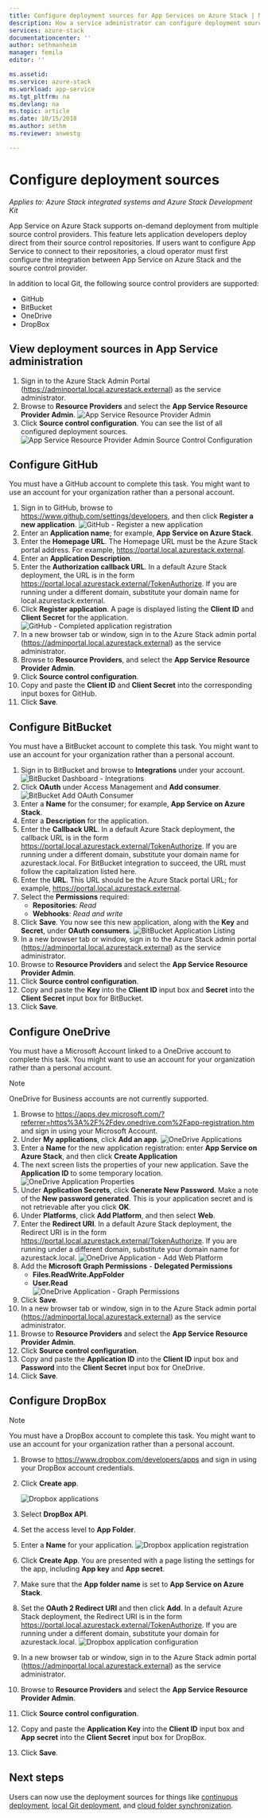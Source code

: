 ```yaml
---
title: Configure deployment sources for App Services on Azure Stack | Microsoft Docs
description: How a service administrator can configure deployment sources (Git, GitHub, BitBucket, DropBox and OneDrive) for App Services on Azure Stack
services: azure-stack
documentationcenter: ''
author: sethmanheim
manager: femila
editor: ''

ms.assetid:
ms.service: azure-stack
ms.workload: app-service
ms.tgt_pltfrm: na
ms.devlang: na
ms.topic: article
ms.date: 10/15/2018
ms.author: sethm
ms.reviewer: anwestg

---
```


# Configure deployment sources

*Applies to: Azure Stack integrated systems and Azure Stack Development Kit*

App Service on Azure Stack supports on-demand deployment from multiple source control providers. This feature lets application developers deploy direct from their source control repositories. If users want to configure App Service to connect to their repositories, a cloud operator must first configure the integration between App Service on Azure Stack and the source control provider.  

In addition to local Git, the following source control providers are supported:

* GitHub
* BitBucket
* OneDrive
* DropBox

## View deployment sources in App Service administration

1. Sign in to the Azure Stack Admin Portal (https://adminportal.local.azurestack.external) as the service administrator.
2. Browse to **Resource Providers** and select the **App Service Resource Provider Admin**.
    ![App Service Resource Provider Admin][1]
3. Click **Source control configuration**. You can see the list of all configured deployment sources.
    ![App Service Resource Provider Admin Source Control Configuration][2]

## Configure GitHub

You must have a GitHub account to complete this task. You might want to use an account for your organization rather than a personal account.

1. Sign in to GitHub, browse to https://www.github.com/settings/developers, and then click **Register a new application**.
    ![GitHub - Register a new application][3]
2. Enter an **Application name**; for example, **App Service on Azure Stack**.
3. Enter the **Homepage URL**. The Homepage URL must be the Azure Stack portal address. For example, https://portal.local.azurestack.external.
4. Enter an **Application Description**.
5. Enter the **Authorization callback URL**. In a default Azure Stack deployment, the URL is in the form https://portal.local.azurestack.external/TokenAuthorize. If you are running under a different domain, substitute your domain name for local.azurestack.external.
6. Click **Register application**. A page is displayed listing the **Client ID** and **Client Secret** for the application.
    ![GitHub - Completed application registration][5]
7.  In a new browser tab or window, sign in to the Azure Stack admin portal (https://adminportal.local.azurestack.external) as the service administrator.
8.  Browse to **Resource Providers**, and select the **App Service Resource Provider Admin**.
9. Click **Source control configuration**.
10. Copy and paste the **Client ID** and **Client Secret** into the corresponding input boxes for GitHub.
11. Click **Save**.

## Configure BitBucket

You must have a BitBucket account to complete this task. You might want to use an account for your organization rather than a personal account.

1. Sign in to BitBucket and browse to **Integrations** under your account.
    ![BitBucket Dashboard - Integrations][7]
2. Click **OAuth** under Access Management and **Add consumer**.
    ![BitBucket Add OAuth Consumer][8]
3. Enter a **Name** for the consumer; for example, **App Service on Azure Stack**.
4. Enter a **Description** for the application.
5. Enter the **Callback URL**. In a default Azure Stack deployment, the callback URL is in the form https://portal.local.azurestack.external/TokenAuthorize. If you are running under a different domain, substitute your domain name for azurestack.local. For BitBucket integration to succeed, the URL must follow the capitalization listed here.
6. Enter the **URL**. This URL should be the Azure Stack portal URL; for example, https://portal.local.azurestack.external.
7. Select the **Permissions** required:
    - **Repositories**: *Read*
    - **Webhooks**: *Read and write*
8. Click **Save**. You now see this new application, along with the **Key** and **Secret**, under **OAuth consumers**.
    ![BitBucket Application Listing][9]
9.  In a new browser tab or window, sign in to the Azure Stack admin portal (https://adminportal.local.azurestack.external) as the service administrator.
10.  Browse to **Resource Providers** and select the **App Service Resource Provider Admin**.
11. Click **Source control configuration**.
12. Copy and paste the **Key** into the **Client ID** input box and **Secret** into the **Client Secret** input box for BitBucket.
13. Click **Save**.

## Configure OneDrive

You must have a Microsoft Account linked to a OneDrive account to complete this task.  You might want to use an account for your organization rather than a personal account.

> [!NOTE]
> OneDrive for Business accounts are not currently supported.

1. Browse to https://apps.dev.microsoft.com/?referrer=https%3A%2F%2Fdev.onedrive.com%2Fapp-registration.htm and sign in using your Microsoft Account.
2. Under **My applications**, click **Add an app**.
![OneDrive Applications][10]
3. Enter a **Name** for the new application registration: enter **App Service on Azure Stack**, and then click **Create Application**
4. The next screen lists the properties of your new application. Save the **Application ID** to some temporary location.
![OneDrive Application Properties][11]
5. Under **Application Secrets**, click **Generate New Password**. Make a note of the **New password generated**. This is your application secret and is not retrievable after you click **OK**.
6. Under **Platforms**, click **Add Platform**, and then select **Web**.
7. Enter the **Redirect URI**. In a default Azure Stack deployment, the Redirect URI is in the form https://portal.local.azurestack.external/TokenAuthorize. If you are running under a different domain, substitute your domain name for azurestack.local.
![OneDrive Application - Add Web Platform][12]
8. Add the **Microsoft Graph Permissions** - **Delegated Permissions**
    - **Files.ReadWrite.AppFolder**
    - **User.Read**  
      ![OneDrive Application - Graph Permissions][13]
9. Click **Save**.
10.  In a new browser tab or window, sign in to the Azure Stack admin portal (https://adminportal.local.azurestack.external) as the service administrator.
11.  Browse to **Resource Providers** and select the **App Service Resource Provider Admin**.
12. Click **Source control configuration**.
13. Copy and paste the **Application ID** into the **Client ID** input box and **Password** into the **Client Secret** input box for OneDrive.
14. Click **Save**.

## Configure DropBox

> [!NOTE]
> You must have a DropBox account to complete this task. You might want to use an account for your organization rather than a personal account.

1. Browse to https://www.dropbox.com/developers/apps and sign in using your DropBox account credentials.
2. Click **Create app**.

    ![Dropbox applications][14]

3. Select **DropBox API**.
4. Set the access level to **App Folder**.
5. Enter a **Name** for your application.
![Dropbox application registration][15]
6. Click **Create App**. You are presented with a page listing the settings for the app, including **App key** and **App secret**.
7. Make sure that the **App folder name** is set to **App Service on Azure Stack**.
8. Set the **OAuth 2 Redirect URI** and then click **Add**. In a default Azure Stack deployment, the Redirect URI is in the form https://portal.local.azurestack.external/TokenAuthorize. If you are running under a different domain, substitute your domain for azurestack.local.
![Dropbox application configuration][16]
9.  In a new browser tab or window, sign in to the Azure Stack admin portal (https://adminportal.local.azurestack.external) as the service administrator.
10.  Browse to **Resource Providers** and select the **App Service Resource Provider Admin**.
11. Click **Source control configuration**.
12. Copy and paste the **Application Key** into the **Client ID** input box and **App secret** into the **Client Secret** input box for DropBox.
13. Click **Save**.

## Next steps

Users can now use the deployment sources for things like [continuous deployment](https://docs.microsoft.com/azure/app-service-web/app-service-continuous-deployment), [local Git deployment](https://docs.microsoft.com/azure/app-service-web/app-service-deploy-local-git), and [cloud folder synchronization](https://docs.microsoft.com/azure/app-service-web/app-service-deploy-content-sync).

<!--Image references-->
[1]: ./media/azure-stack-app-service-configure-deployment-sources/App-service-provider-admin.png
[2]: ./media/azure-stack-app-service-configure-deployment-sources/App-service-provider-admin-source-control-configuration.png
[3]: ./media/azure-stack-app-service-configure-deployment-sources/App-service-provider-admin-github-developer-applications.png
[4]: ./media/azure-stack-app-service-configure-deployment-sources/App-service-provider-admin-github-register-a-new-oauth-application-populated.png
[5]: ./media/azure-stack-app-service-configure-deployment-sources/App-service-provider-admin-github-register-a-new-oauth-application-complete.png
[6]: ./media/azure-stack-app-service-configure-deployment-sources/App-service-provider-admin-roles-management-server-repair-all.png
[7]: ./media/azure-stack-app-service-configure-deployment-sources/App-service-provider-admin-bitbucket-dashboard.png
[8]: ./media/azure-stack-app-service-configure-deployment-sources/App-service-provider-admin-bitbucket-access-management-add-oauth-consumer.png
[9]: ./media/azure-stack-app-service-configure-deployment-sources/App-service-provider-admin-bitbucket-access-management-add-oauth-consumer-complete.png
[10]: ./media/azure-stack-app-service-configure-deployment-sources/App-service-provider-admin-Onedrive-applications.png
[11]: ./media/azure-stack-app-service-configure-deployment-sources/App-service-provider-admin-Onedrive-application-registration.png
[12]: ./media/azure-stack-app-service-configure-deployment-sources/App-service-provider-admin-Onedrive-application-platform.png
[13]: ./media/azure-stack-app-service-configure-deployment-sources/App-service-provider-admin-Onedrive-application-graph-permissions.png
[14]: ./media/azure-stack-app-service-configure-deployment-sources/App-service-provider-admin-Dropbox-applications.png
[15]: ./media/azure-stack-app-service-configure-deployment-sources/App-service-provider-admin-Dropbox-application-registration.png
[16]: ./media/azure-stack-app-service-configure-deployment-sources/App-service-provider-admin-Dropbox-application-configuration.png
